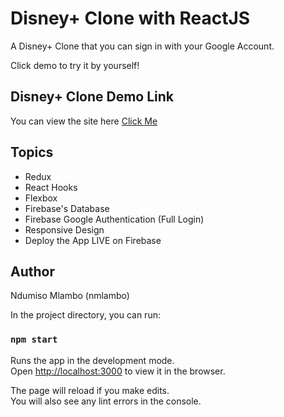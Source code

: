 # Disney+ Clone with ReactJS

A Disney+ Clone that you can sign in with your Google Account.

Click demo to try it by yourself!

## Disney+ Clone Demo Link

You can view the site here
[Click Me](https://disney-plus-clone-v1.web.app/home)

## Topics

- Redux
- React Hooks
- Flexbox
- Firebase's Database
- Firebase Google Authentication (Full Login)
- Responsive Design
- Deploy the App LIVE on Firebase

## Author

Ndumiso Mlambo (nmlambo)

In the project directory, you can run:

### `npm start`

Runs the app in the development mode.\
Open [http://localhost:3000](http://localhost:3000) to view it in the browser.

The page will reload if you make edits.\
You will also see any lint errors in the console.
